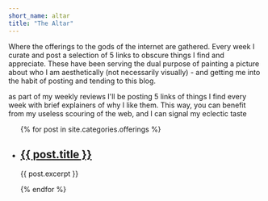 ```yaml
---
short_name: altar
title: "The Altar"
---
```


Where the offerings to the gods of the internet are gathered. Every week I curate and post a selection of 5 links to obscure things I find and appreciate. These have been serving the dual purpose of painting a picture about who I am aesthetically (not necessarily visually) - and getting me into the habit of posting and tending to this blog.

as part of my weekly reviews I'll be posting 5 links of things I find every week with brief explainers of why I like them. This way, you can benefit from my useless scouring of the web, and I can signal my eclectic taste

<ul>
  {% for post in site.categories.offerings %}
    <li>
      <h2><a href="{{ post.url }}">{{ post.title }}</a></h2>
      <p>{{ post.excerpt }}</p>
    </li>
  {% endfor %}
</ul>